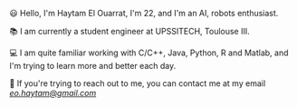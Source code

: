 :smiley: Hello, I'm Haytam El Ouarrat, I'm 22, and I'm an AI, robots enthusiast.

:books: I am currently a student engineer at UPSSITECH, Toulouse III.

:computer: I am quite familiar working with C/C++, Java, Python, R and Matlab, and I'm trying to learn more and better each day.

:email: If you're trying to reach out to me, you can contact me at my email *eo.haytam@gmail.com*
